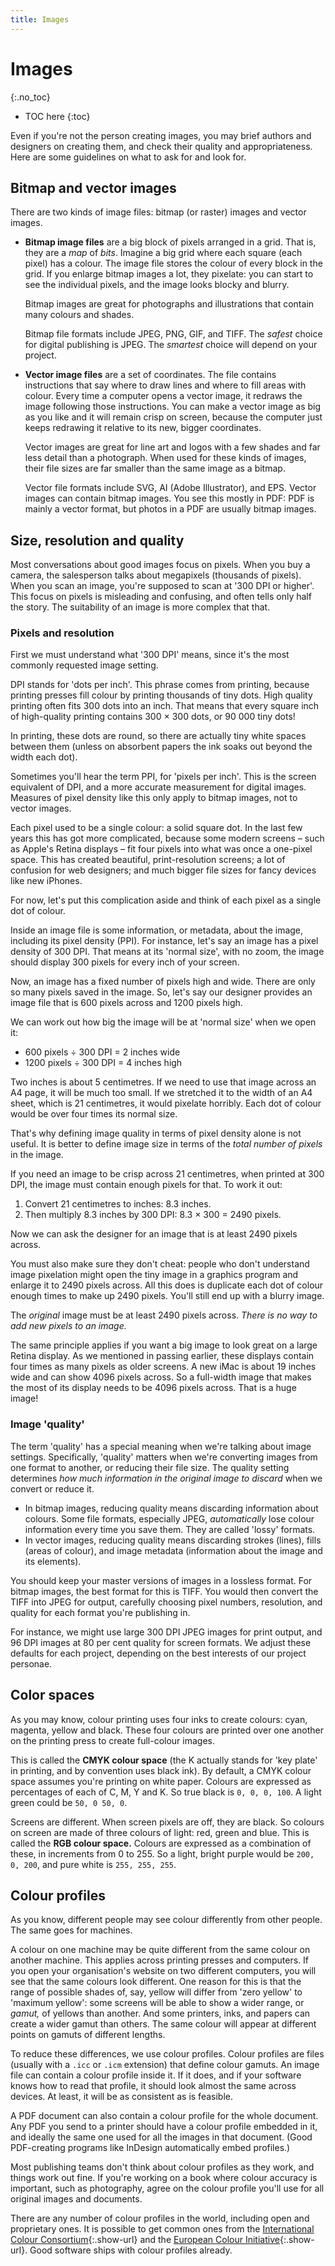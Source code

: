 ```yaml
---
title: Images
---
```


# Images
{:.no_toc}

* TOC here
{:toc}

Even if you're not the person creating images, you may brief authors and designers on creating them, and check their quality and appropriateness. Here are some guidelines on what to ask for and look for.

## Bitmap and vector images

There are two kinds of image files: bitmap (or raster) images and vector images.

- **Bitmap image files** are a big block of pixels arranged in a grid. That is, they are a *map* of *bits*. Imagine a big grid where each square (each pixel) has a colour. The image file stores the colour of every block in the grid. If you enlarge bitmap images a lot, they pixelate: you can start to see the individual pixels, and the image looks blocky and blurry.

    Bitmap images are great for photographs and illustrations that contain many colours and shades.

    Bitmap file formats include JPEG, PNG, GIF, and TIFF. The *safest* choice for digital publishing is JPEG. The *smartest* choice will depend on your project.

- **Vector image files** are a set of coordinates. The file contains instructions that say where to draw lines and where to fill areas with colour. Every time a computer opens a vector image, it redraws the image following those instructions. You can make a vector image as big as you like and it will remain crisp on screen, because the computer just keeps redrawing it relative to its new, bigger coordinates.

    Vector images are great for line art and logos with a few shades and far less detail than a photograph. When used for these kinds of images, their file sizes are far smaller than the same image as a bitmap.

    Vector file formats include SVG, AI (Adobe Illustrator), and EPS. Vector images can contain bitmap images. You see this mostly in PDF: PDF is mainly a vector format, but photos in a PDF are usually bitmap images.

## Size, resolution and quality

Most conversations about good images focus on pixels. When you buy a camera, the salesperson talks about megapixels (thousands of pixels). When you scan an image, you're supposed to scan at '300 DPI or higher'. This focus on pixels is misleading and confusing, and often tells only half the story. The suitability of an image is more complex that that.

### Pixels and resolution

First we must understand what '300 DPI' means, since it's the most commonly requested image setting.

DPI stands for 'dots per inch'. This phrase comes from printing, because printing presses fill colour by printing thousands of tiny dots. High quality printing often fits 300 dots into an inch. That means that every square inch of high-quality printing contains 300 × 300 dots, or 90&nbsp;000 tiny dots!

In printing, these dots are round, so there are actually tiny white spaces between them (unless on absorbent papers the ink soaks out beyond the width each dot).

Sometimes you'll hear the term PPI, for 'pixels per inch'. This is the screen equivalent of DPI, and a more accurate measurement for digital images. Measures of pixel density like this only apply to bitmap images, not to vector images.

Each pixel used to be a single colour: a solid square dot. In the last few years this has got more complicated, because some modern screens – such as Apple's Retina displays – fit four pixels into what was once a one-pixel space. This has created beautiful, print-resolution screens; a lot of confusion for web designers; and much bigger file sizes for fancy devices like new iPhones.

For now, let's put this complication aside and think of each pixel as a single dot of colour.

Inside an image file is some information, or metadata, about the image, including its pixel density (PPI). For instance, let's say an image has a pixel density of 300 DPI. That means at its 'normal size', with no zoom, the image should display 300 pixels for every inch of your screen.

Now, an image has a fixed number of pixels high and wide. There are only so many pixels saved in the image. So, let's say our designer provides an image file that is 600 pixels across and 1200 pixels high.

We can work out how big the image will be at 'normal size' when we open it:

- 600 pixels ÷ 300 DPI = 2 inches wide
- 1200 pixels ÷ 300 DPI = 4 inches high

Two inches is about 5 centimetres. If we need to use that image across an A4 page, it will be much too small. If we stretched it to the width of an A4 sheet, which is 21 centimetres, it would pixelate horribly. Each dot of colour would be over four times its normal size.

That's why defining image quality in terms of pixel density alone is not useful. It is better to define image size in terms of the *total number of pixels* in the image.

If you need an image to be crisp across 21 centimetres, when printed at 300 DPI, the image must contain enough pixels for that. To work it out:

1. Convert 21 centimetres to inches: 8.3 inches.
2. Then multiply 8.3 inches by 300 DPI: 8.3 × 300 = 2490 pixels.

Now we can ask the designer for an image that is at least 2490 pixels across.

You must also make sure they don't cheat: people who don't understand image pixelation might open the tiny image in a graphics program and enlarge it to 2490 pixels across. All this does is duplicate each dot of colour enough times to make up 2490 pixels. You'll still end up with a blurry image.

The *original* image must be at least 2490 pixels across. *There is no way to add new pixels to an image.*

The same principle applies if you want a big image to look great on a large Retina display. As we mentioned in passing earlier, these displays contain four times as many pixels as older screens. A new iMac is about 19 inches wide and can show 4096 pixels across. So a full-width image that makes the most of its display needs to be 4096 pixels across. That is a huge image!

### Image 'quality'

The term 'quality' has a special meaning when we're talking about image settings. Specifically, 'quality' matters when we're converting images from one format to another, or reducing their file size. The quality setting determines *how much information in the original image to discard* when we convert or reduce it.

- In bitmap images, reducing quality means discarding information about colours. Some file formats, especially JPEG, *automatically* lose colour information every time you save them. They are called 'lossy' formats.
- In vector images, reducing quality means discarding strokes (lines), fills (areas of colour), and image metadata (information about the image and its elements).

You should keep your master versions of images in a lossless format. For bitmap images, the best format for this is TIFF. You would then convert the TIFF into JPEG for output, carefully choosing pixel numbers, resolution, and quality for each format you're publishing in.

For instance, we might use large 300 DPI JPEG images for print output, and 96 DPI images at 80 per cent quality for screen formats. We adjust these defaults for each project, depending on the best interests of our project personae.

## Color spaces

As you may know, colour printing uses four inks to create colours: cyan, magenta, yellow and black. These four colours are printed over one another on the printing press to create full-colour images.

This is called the **CMYK colour space** (the K actually stands for 'key plate' in printing, and by convention uses black ink). By default, a CMYK colour space assumes you're printing on white paper. Colours are expressed as percentages of each of C, M, Y and K. So true black is `0, 0, 0, 100`. A light green could be `50, 0 50, 0`.

Screens are different. When screen pixels are off, they are black. So colours on screen are made of three colours of light: red, green and blue. This is called the **RGB colour space.** Colours are expressed as a combination of these, in increments from 0 to 255. So a light, bright purple would be `200, 0, 200`, and pure white is `255, 255, 255`.

## Colour profiles

As you know, different people may see colour differently from other people. The same goes for machines.

A colour on one machine may be quite different from the same colour on another machine. This applies across printing presses and computers. If you open your organisation's website on two different computers, you will see that the same colours look different. One reason for this is that the range of possible shades of, say, yellow will differ from 'zero yellow' to 'maximum yellow': some screens will be able to show a wider range, or *gamut,* of yellows than another. And some printers, inks, and papers can create a wider gamut than others. The same colour will appear at different points on gamuts of different lengths.

To reduce these differences, we use colour profiles. Colour profiles are files (usually with a `.icc` or `.icm` extension) that define colour gamuts. An image file can contain a colour profile inside it. If it does, and if your software knows how to read that profile, it should look almost the same across devices. At least, it will be as consistent as is feasible.

A PDF document can also contain a colour profile for the whole document. Any PDF you send to a printer should have a colour profile embedded in it, and ideally the same one used for all the images in that document. (Good PDF-creating programs like InDesign automatically embed profiles.)

Most publishing teams don't think about colour profiles as they work, and things work out fine. If you're working on a book where colour accuracy is important, such as photography, agree on the colour profile you'll use for all original images and documents.

There are any number of colour profiles in the world, including open and proprietary ones. It is possible to get common ones from the [International Colour Consortium](http://www.color.org){:.show-url} and the [European Colour Initiative](http://eci.org){:.show-url}. Good software ships with colour profiles already.
